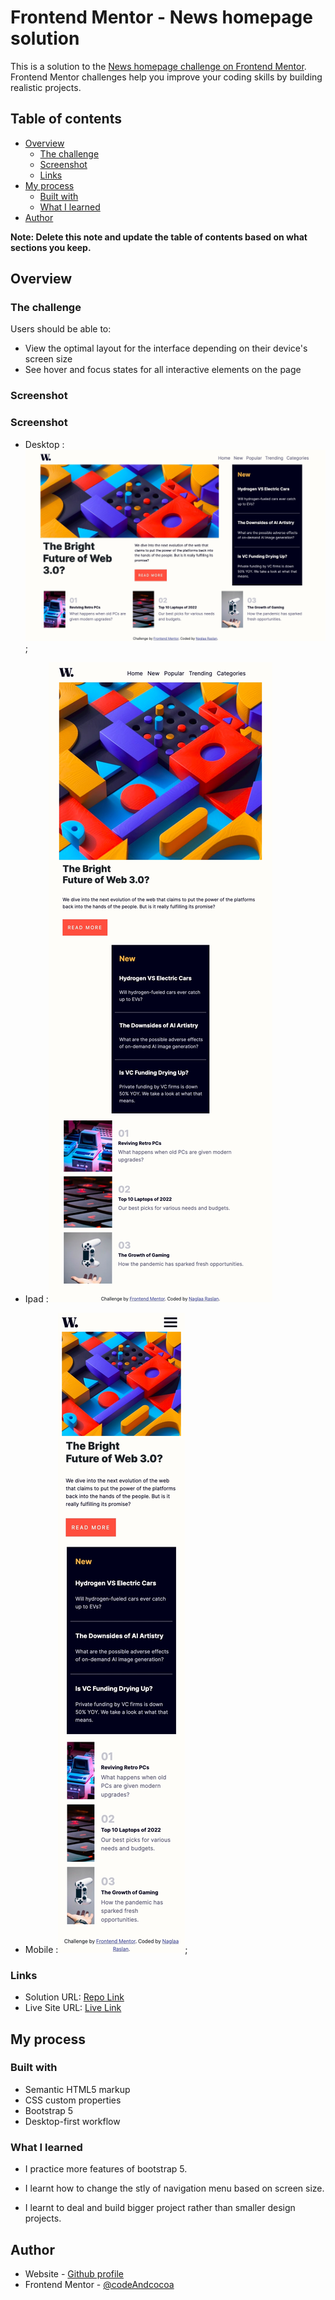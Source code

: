 # Frontend Mentor - News homepage solution

This is a solution to the [News homepage challenge on Frontend Mentor](https://www.frontendmentor.io/challenges/news-homepage-H6SWTa1MFl). Frontend Mentor challenges help you improve your coding skills by building realistic projects. 

## Table of contents

- [Overview](#overview)
  - [The challenge](#the-challenge)
  - [Screenshot](#screenshot)
  - [Links](#links)
- [My process](#my-process)
  - [Built with](#built-with)
  - [What I learned](#what-i-learned)
- [Author](#author)


**Note: Delete this note and update the table of contents based on what sections you keep.**

## Overview

### The challenge

Users should be able to:

- View the optimal layout for the interface depending on their device's screen size
- See hover and focus states for all interactive elements on the page

### Screenshot

### Screenshot
- Desktop :![Desktop screenshot](./assets/images/desktop-scrn-version.jpeg);

- Ipad :![Ipad screenshot](./assets/images/ipad-scrn-version.jpeg)
- Mobile :![Mobile screenshot](./assets/images/mobile-scrn-version.jpeg);

### Links


- Solution URL: [Repo Link](https://github.com/codeAndcocoa/news-homepage.git)
- Live Site URL: [Live Link](https://codeandcocoa.github.io/news-homepage/)


## My process

### Built with

- Semantic HTML5 markup
- CSS custom properties
- Bootstrap 5
- Desktop-first workflow


### What I learned
- I practice more features of bootstrap 5.
- I learnt how to change the stly of navigation menu based on screen size.

- I learnt to deal and build bigger project rather than smaller design projects.








## Author

- Website - [Github profile](https://github.com/codeAndcocoa)
- Frontend Mentor - [@codeAndcocoa](https://www.frontendmentor.io/profile/codeAndcocoa)


